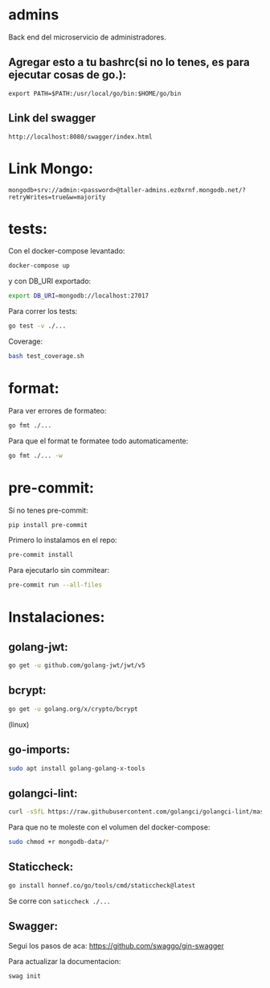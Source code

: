 # admins
Back end del microservicio de administradores.
## Agregar esto a tu bashrc(si no lo tenes, es para ejecutar cosas de go.):
`export PATH=$PATH:/usr/local/go/bin:$HOME/go/bin`


## Link del swagger
`http://localhost:8080/swagger/index.html`

# Link Mongo:
`mongodb+srv://admin:<password>@taller-admins.ez0xrnf.mongodb.net/?retryWrites=true&w=majority`

# tests:
Con el docker-compose levantado:
```bash
docker-compose up
```
y con DB_URI exportado:
```bash
export DB_URI=mongodb://localhost:27017
```
Para correr los tests:
```bash
go test -v ./...
```
Coverage:
```bash
bash test_coverage.sh
```

# format:
Para ver errores de formateo:
```bash
go fmt ./...
```

Para que el format te formatee todo automaticamente:
```bash
go fmt ./... -w
```

# pre-commit:
Si no tenes pre-commit:
```bash
pip install pre-commit
```

Primero lo instalamos en el repo:
```bash
pre-commit install
```
Para ejecutarlo sin commitear:
```bash
pre-commit run --all-files
```

# Instalaciones:

## golang-jwt:
```bash
go get -u github.com/golang-jwt/jwt/v5
```
## bcrypt:
```bash
go get -u golang.org/x/crypto/bcrypt
```
(linux)
## go-imports:
```bash
sudo apt install golang-golang-x-tools 
```
## golangci-lint:
```bash
curl -sSfL https://raw.githubusercontent.com/golangci/golangci-lint/master/install.sh | sh -s -- -b $(go env GOPATH)/bin v1.55.2
```
Para que no te moleste con el volumen del docker-compose:
```bash
sudo chmod +r mongodb-data/*
```
## Staticcheck:
```bash
go install honnef.co/go/tools/cmd/staticcheck@latest
```
Se corre con
`saticcheck ./...`

## Swagger:
Segui los pasos de aca:
https://github.com/swaggo/gin-swagger

Para actualizar la documentacion:
```bash
swag init
```